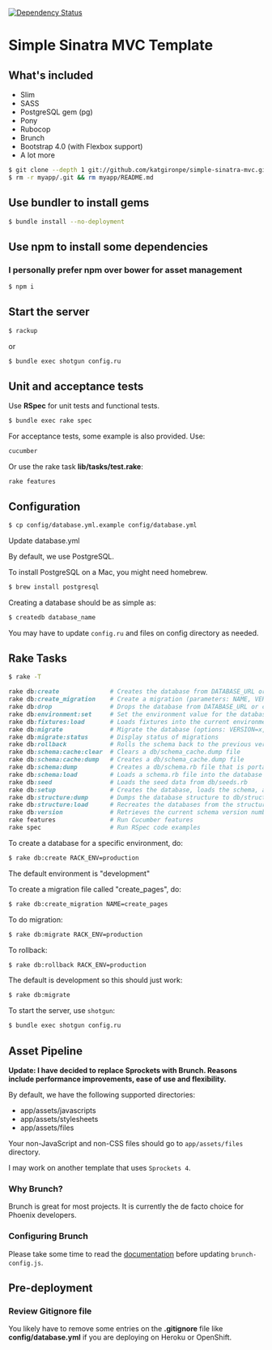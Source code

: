 [![Dependency Status](https://gemnasium.com/katgironpe/simple-sinatra-mvc.svg)](https://gemnasium.com/katgironpe/simple-sinatra-mvc)

# Simple Sinatra MVC Template

## What's included
* Slim
* SASS
* PostgreSQL gem (pg)
* Pony
* Rubocop
* Brunch
* Bootstrap 4.0 (with Flexbox support)
* A lot more


``` bash
$ git clone --depth 1 git://github.com/katgironpe/simple-sinatra-mvc.git myapp
$ rm -r myapp/.git && rm myapp/README.md
```

## Use bundler to install gems

``` bash
$ bundle install --no-deployment
```

## Use npm to install some dependencies

### I personally prefer npm over bower for asset management

```bash
$ npm i
```

## Start the server

``` bash
$ rackup
```

or

``` bash
$ bundle exec shotgun config.ru
```

## Unit and acceptance tests

Use **RSpec** for unit tests and functional tests.

``` bash
$ bundle exec rake spec
```

For acceptance tests, some example is also provided. Use:

```bash
cucumber
```

Or use the rake task **lib/tasks/test.rake**:

```
rake features
```

## Configuration

``` bash
$ cp config/database.yml.example config/database.yml
```

Update database.yml


By default, we use PostgreSQL.

To install PostgreSQL on a Mac, you might need homebrew.

```bash
$ brew install postgresql
```

Creating a database should be as simple as:

```bash
$ createdb database_name
```

You may have to update `config.ru` and files on config directory as needed.

## Rake Tasks

``` bash
$ rake -T
```

```ruby
rake db:create              # Creates the database from DATABASE_URL or config/database.yml for the current RAILS_ENV (use db:create:all to create all databases in the config). Without R...
rake db:create_migration    # Create a migration (parameters: NAME, VERSION)
rake db:drop                # Drops the database from DATABASE_URL or config/database.yml for the current RAILS_ENV (use db:drop:all to drop all databases in the config). Without RAILS_E...
rake db:environment:set     # Set the environment value for the database
rake db:fixtures:load       # Loads fixtures into the current environment's database
rake db:migrate             # Migrate the database (options: VERSION=x, VERBOSE=false, SCOPE=blog)
rake db:migrate:status      # Display status of migrations
rake db:rollback            # Rolls the schema back to the previous version (specify steps w/ STEP=n)
rake db:schema:cache:clear  # Clears a db/schema_cache.dump file
rake db:schema:cache:dump   # Creates a db/schema_cache.dump file
rake db:schema:dump         # Creates a db/schema.rb file that is portable against any DB supported by Active Record
rake db:schema:load         # Loads a schema.rb file into the database
rake db:seed                # Loads the seed data from db/seeds.rb
rake db:setup               # Creates the database, loads the schema, and initializes with the seed data (use db:reset to also drop the database first)
rake db:structure:dump      # Dumps the database structure to db/structure.sql
rake db:structure:load      # Recreates the databases from the structure.sql file
rake db:version             # Retrieves the current schema version number
rake features               # Run Cucumber features
rake spec                   # Run RSpec code examples
```

To create a database for a specific environment, do:

``` bash
$ rake db:create RACK_ENV=production
```

The default environment is "development"

To create a migration file called "create_pages", do:

``` bash
$ rake db:create_migration NAME=create_pages
```

To do migration:

``` bash
$ rake db:migrate RACK_ENV=production
```

To rollback:

``` bash
$ rake db:rollback RACK_ENV=production
```

The default is development so this should just work:

``` bash
$ rake db:migrate
```

To start the server, use `shotgun`:

```bash
$ bundle exec shotgun config.ru
```

## Asset Pipeline

**Update: I have decided to replace Sprockets with Brunch. Reasons include performance improvements, ease of use and flexibility.**

By default, we have the following supported directories:

* app/assets/javascripts
* app/assets/stylesheets
* app/assets/files

Your non-JavaScript and non-CSS files should go to `app/assets/files` directory.

I may work on another template that uses `Sprockets 4`.

### Why Brunch?

Brunch is great for most projects. It is currently the de facto choice for Phoenix developers.

### Configuring Brunch

Please take some time to read the [documentation](http://brunch.io/#documentation) before updating `brunch-config.js`.

## Pre-deployment

### Review Gitignore file

You likely have to remove some entries on the **.gitignore** file like **config/database.yml** if you are deploying on Heroku or OpenShift.
